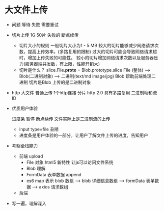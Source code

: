 # 大文件上传

- 问题
  等待
  失败 需要重试   

- 切片上传
   1G  50片
   失败的
   断点续传
   - 切片大小的规则
     一般切片大小为1 - 5 MB
     较大的切片能够减少网络请求次数，提高上传效率。(多路复用的限制)
     过大的切片可能会导致网络请求超时，增加上传失败的可能性。
     较小的切片增加网络请求次数以及服务器压力(服务器端并发数，有上限，性能开销大)
    - 切片是什么？
      slice.Flie.__proto__ = Blob.prototype.slice
      File (整体) --> Blob(二进制对象) -->  二进制(text/md  image/jpg)
      Blob 帮助前端处理二进制
      切片是Blob  上传的是二进制对象

- http
  大文件  普通上传 1个http连接
  分片 http  2.0  具有多路复用  二进制帧和流 ID

- 优质用户体验

  进度条  暂停  断点续传  文件实际上是二进制流的上传
  - input type=file  丑陋
  - 进度条是用户体验的一部分，让用户了解文件上传的进度，告知用户




- 考察全栈能力
  - 前端  upload 
    - File 对象  html5 新特性  让js可以访问文件系统
    - Blob 理解
    - FormData 表单数据  append
    - es6 map 表示
      blob  数组 -->  blob 详细信息数组 -->  formData 表单数据 -->  axios 请求数组
  - 后端 

- 写一遍，理解深入